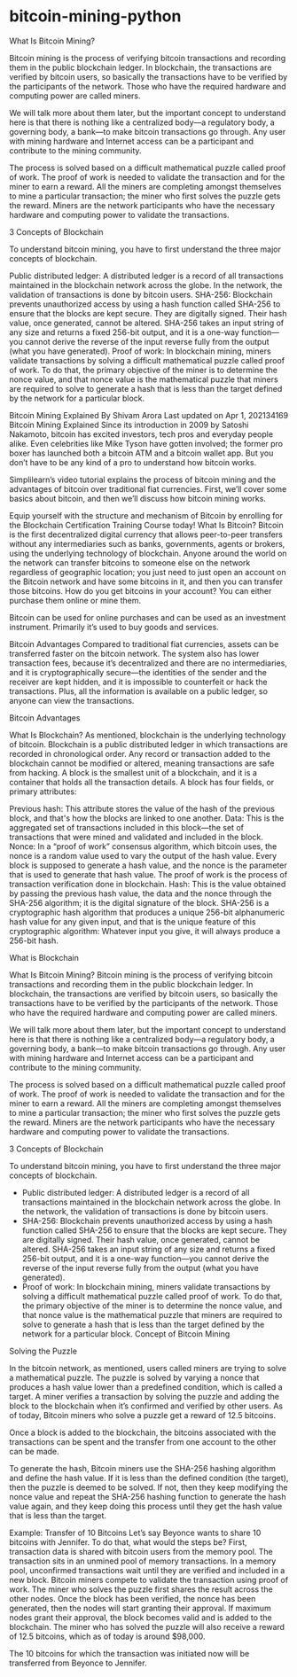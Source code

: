 # bitcoin-mining-python

What Is Bitcoin Mining?

Bitcoin mining is the process of verifying bitcoin transactions and recording them in the public blockchain ledger. In blockchain, the transactions are verified by bitcoin users, so basically the transactions have to be verified by the participants of the network. Those who have the required hardware and computing power are called miners.

We will talk more about them later, but the important concept to understand here is that there is nothing like a centralized body—a regulatory body, a governing body, a bank—to make bitcoin transactions go through. Any user with mining hardware and Internet access can be a participant and contribute to the mining community.

The process is solved based on a difficult mathematical puzzle called proof of work. The proof of work is needed to validate the transaction and for the miner to earn a reward. All the miners are completing amongst themselves to mine a particular transaction; the miner who first solves the puzzle gets the reward. Miners are the network participants who have the necessary hardware and computing power to validate the transactions.

3 Concepts of Blockchain

To understand bitcoin mining, you have to first understand the three major concepts of blockchain.

Public distributed ledger: A distributed ledger is a record of all transactions maintained in the blockchain network across the globe. In the network, the validation of transactions is done by bitcoin users.
SHA-256: Blockchain prevents unauthorized access by using a hash function called SHA-256 to ensure that the blocks are kept secure. They are digitally signed. Their hash value, once generated, cannot be altered. SHA-256 takes an input string of any size and returns a fixed 256-bit output, and it is a one-way function—you cannot derive the reverse of the input reverse fully from the output (what you have generated).
Proof of work: In blockchain mining, miners validate transactions by solving a difficult mathematical puzzle called proof of work. To do that, the primary objective of the miner is to determine the nonce value, and that nonce value is the mathematical puzzle that miners are required to solve to generate a hash that is less than the target defined by the network for a particular block.

Bitcoin Mining Explained
By Shivam Arora
Last updated on Apr 1, 202134169
Bitcoin Mining Explained
Since its introduction in 2009 by Satoshi Nakamoto, bitcoin has excited investors, tech pros and everyday people alike. Even celebrities like Mike Tyson have gotten involved; the former pro boxer has launched both a bitcoin ATM and a bitcoin wallet app. But you don’t have to be any kind of a pro to understand how bitcoin works.



Simplilearn’s video tutorial explains the process of bitcoin mining and the advantages of bitcoin over traditional fiat currencies. First, we’ll cover some basics about bitcoin, and then we’ll discuss how bitcoin mining works.

Equip yourself with the structure and mechanism of Bitcoin by enrolling for the Blockchain Certification Training Course today!
What Is Bitcoin?
Bitcoin is the first decentralized digital currency that allows peer-to-peer transfers without any intermediaries such as banks, governments, agents or brokers, using the underlying technology of blockchain. Anyone around the world on the network can transfer bitcoins to someone else on the network regardless of geographic location; you just need to just open an account on the Bitcoin network and have some bitcoins in it, and then you can transfer those bitcoins. How do you get bitcoins in your account? You can either purchase them online or mine them.

Bitcoin can be used for online purchases and can be used as an investment instrument. Primarily it’s used to buy goods and services.

Bitcoin Advantages
Compared to traditional fiat currencies, assets can be transferred faster on the bitcoin network. The system also has lower transaction fees, because it’s decentralized and there are no intermediaries, and it is cryptographically secure—the identities of the sender and the receiver are kept hidden, and it is impossible to counterfeit or hack the transactions. Plus, all the information is available on a public ledger, so anyone can view the transactions.

Bitcoin Advantages

What Is Blockchain?
As mentioned, blockchain is the underlying technology of bitcoin. Blockchain is a public distributed ledger in which transactions are recorded in chronological order. Any record or transaction added to the blockchain cannot be modified or altered, meaning transactions are safe from hacking. A block is the smallest unit of a blockchain, and it is a container that holds all the transaction details. A block has four fields, or primary attributes:

Previous hash: This attribute stores the value of the hash of the previous block, and that's how the blocks are linked to one another.
Data: This is the aggregated set of transactions included in this block—the set of transactions that were mined and validated and included in the block.
Nonce: In a “proof of work” consensus algorithm, which bitcoin uses, the nonce is a random value used to vary the output of the hash value. Every block is supposed to generate a hash value, and the nonce is the parameter that is used to generate that hash value. The proof of work is the process of transaction verification done in blockchain.
Hash: This is the value obtained by passing the previous hash value, the data and the nonce through the SHA-256 algorithm; it is the digital signature of the block.
SHA-256 is a cryptographic hash algorithm that produces a unique 256-bit alphanumeric hash value for any given input, and that is the unique feature of this cryptographic algorithm: Whatever input you give, it will always produce a 256-bit hash.

What is Blockchain

What Is Bitcoin Mining?
Bitcoin mining is the process of verifying bitcoin transactions and recording them in the public blockchain ledger. In blockchain, the transactions are verified by bitcoin users, so basically the transactions have to be verified by the participants of the network. Those who have the required hardware and computing power are called miners.

We will talk more about them later, but the important concept to understand here is that there is nothing like a centralized body—a regulatory body, a governing body, a bank—to make bitcoin transactions go through. Any user with mining hardware and Internet access can be a participant and contribute to the mining community.

The process is solved based on a difficult mathematical puzzle called proof of work. The proof of work is needed to validate the transaction and for the miner to earn a reward. All the miners are completing amongst themselves to mine a particular transaction; the miner who first solves the puzzle gets the reward. Miners are the network participants who have the necessary hardware and computing power to validate the transactions.

3 Concepts of Blockchain

To understand bitcoin mining, you have to first understand the three major concepts of blockchain.

- Public distributed ledger: A distributed ledger is a record of all transactions maintained in the blockchain network across the globe. In the network, the validation of transactions is done by bitcoin users.
- SHA-256: Blockchain prevents unauthorized access by using a hash function called SHA-256 to ensure that the blocks are kept secure. They are digitally signed. Their hash value, once generated, cannot be altered. SHA-256 takes an input string of any size and returns a fixed 256-bit output, and it is a one-way function—you cannot derive the reverse of the input reverse fully from the output (what you have generated).
- Proof of work: In blockchain mining, miners validate transactions by solving a difficult mathematical puzzle called proof of work. To do that, the primary objective of the miner is to determine the nonce value, and that nonce value is the mathematical puzzle that miners are required to solve to generate a hash that is less than the target defined by the network for a particular block.
Concept of Bitcoin Mining

Solving the Puzzle

In the bitcoin network, as mentioned, users called miners are trying to solve a mathematical puzzle. The puzzle is solved by varying a nonce that produces a hash value lower than a predefined condition, which is called a target. A miner verifies a transaction by solving the puzzle and adding the block to the blockchain when it’s confirmed and verified by other users. As of today, Bitcoin miners who solve a puzzle get a reward of 12.5 bitcoins.

Once a block is added to the blockchain, the bitcoins associated with the transactions can be spent and the transfer from one account to the other can be made.

To generate the hash, Bitcoin miners use the SHA-256 hashing algorithm and define the hash value. If it is less than the defined condition (the target), then the puzzle is deemed to be solved. If not, then they keep modifying the nonce value and repeat the SHA-256 hashing function to generate the hash value again, and they keep doing this process until they get the hash value that is less than the target.

Example: Transfer of 10 Bitcoins
Let’s say Beyonce wants to share 10 bitcoins with Jennifer. To do that, what would the steps be? First, transaction data is shared with bitcoin users from the memory pool. The transaction sits in an unmined pool of memory transactions. In a memory pool, unconfirmed transactions wait until they are verified and included in a new block. Bitcoin miners compete to validate the transaction using proof of work. The miner who solves the puzzle first shares the result across the other nodes. Once the block has been verified, the nonce has been generated, then the nodes will start granting their approval. If maximum nodes grant their approval, the block becomes valid and is added to the blockchain. The miner who has solved the puzzle will also receive a reward of 12.5 bitcoins, which as of today is around $98,000.

The 10 bitcoins for which the transaction was initiated now will be transferred from Beyonce to Jennifer.

